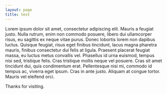 ```yaml
---
layout: page
title: test
---
```


Lorem ipsum dolor sit amet, consectetur adipiscing elit. Mauris a feugiat justo. Nulla rutrum, enim non commodo posuere, libero dui ullamcorper risus, eu sagittis ex neque vitae purus. Donec lobortis lorem non dapibus luctus. Quisque feugiat, risus eget finibus tincidunt, lacus magna pharetra mauris, finibus consectetur dui felis at ligula. Praesent placerat feugiat massa, eu luctus metus convallis vel. Phasellus id urna euismod, tempus nisi sed, tristique felis. Cras tristique mollis neque vel posuere. Cras sit amet tincidunt dui, quis condimentum erat. Pellentesque nisi mi, commodo id tempus ac, viverra eget ipsum. Cras in ante justo. Aliquam at congue tortor. Mauris vel eleifend orci.

Thanks for visiting.





<script src="http://AronM28.github.io/chart.js/Chart.js"></script>

<div id="canvas-holder">
<canvas id="chart-area" width="400" height="400"/>
</div>

<script>

var doughnutData = [
				{
					value: 8,
					color:"#F44336",
					highlight: "#E57373",
					label: "Property"
				},
				{
					value: 8,
					color: "#673AB7",
					highlight: "#9575CD",
					label: "Emerging markets"
				},
				{
					value: 8,
					color: "#3F51B5",
					highlight: "#7986CB",
					label: "EU ex UK"
				},
				{
					value: 8,
					color: "#009688",
					highlight: "#4DB6AC",
					label: "Japan"
				},
				{
					value: 8,
					color: "#9E9E9E",
					highlight: "#E0E0E0",
					label: "Pacific"
				},
				{
					value: 25,
					color: "#FF9800",
					highlight: "#FFB74D",
					label: "UK"
				},
				{
					value: 35,
					color: "#4CAF50",
					highlight: "#81C784",
					label: "US"
				}
			];
			window.onload = function(){
				var ctx = document.getElementById("chart-area").getContext("2d");
				window.myDoughnut = new Chart(ctx).Doughnut(doughnutData, {responsive : true});
			};
</script>